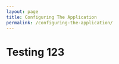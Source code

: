 ```yaml
---
layout: page
title: Configuring The Application
permalink: /configuring-the-application/
---
```


# Testing 123